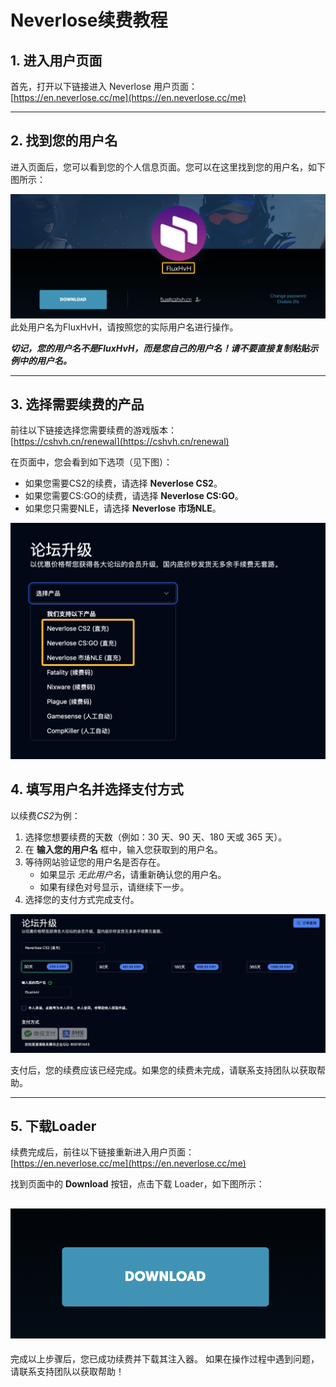 # Neverlose续费教程

## 1. 进入用户页面

首先，打开以下链接进入 Neverlose 用户页面：  
[https://en.neverlose.cc/me](https://en.neverlose.cc/me)

---

## 2. 找到您的用户名

进入页面后，您可以看到您的个人信息页面。您可以在这里找到您的用户名，如下图所示：

![find_username.png](../assets/images/neverlose/find_username.png)
此处用户名为FluxHvH，请按照您的实际用户名进行操作。

***切记，您的用户名不是FluxHvH，而是您自己的用户名！请不要直接复制粘贴示例中的用户名。***

---

## 3. 选择需要续费的产品

前往以下链接选择您需要续费的游戏版本：  
[https://cshvh.cn/renewal](https://cshvh.cn/renewal)

在页面中，您会看到如下选项（见下图）：
- 如果您需要CS2的续费，请选择 **Neverlose CS2**。
- 如果您需要CS:GO的续费，请选择 **Neverlose CS:GO**。
- 如果您只需要NLE，请选择 **Neverlose 市场NLE**。

![select_products.png](../assets/images/neverlose/select_products.png)

## 4. 填写用户名并选择支付方式

以续费*CS2*为例：

1. 选择您想要续费的天数（例如：30 天、90 天、180 天或 365 天）。
2. 在 **输入您的用户名** 框中，输入您获取到的用户名。
3. 等待网站验证您的用户名是否存在。
   - 如果显示 *无此用户名*，请重新确认您的用户名。
   - 如果有绿色对号显示，请继续下一步。
4. 选择您的支付方式完成支付。

![fill_username.png](../assets/images/neverlose/fill_username.png)

支付后，您的续费应该已经完成。如果您的续费未完成，请联系支持团队以获取帮助。

---

## 5. 下载Loader

续费完成后，前往以下链接重新进入用户页面：  
[https://en.neverlose.cc/me](https://en.neverlose.cc/me)

找到页面中的 **Download** 按钮，点击下载 Loader，如下图所示：

![download.png](../assets/images/neverlose/download.png)
---

完成以上步骤后，您已成功续费并下载其注入器。
如果在操作过程中遇到问题，请联系支持团队以获取帮助！